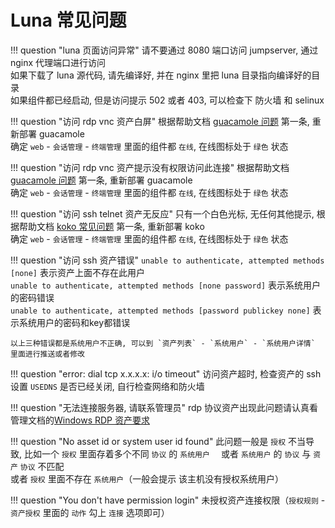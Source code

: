# Luna 常见问题

!!! question "luna 页面访问异常"
    请不要通过 8080 端口访问 jumpserver, 通过 nginx 代理端口进行访问  
    如果下载了 luna 源代码, 请先编译好, 并在 nginx 里把 luna 目录指向编译好的目录  
    如果组件都已经启动, 但是访问提示 502 或者 403, 可以检查下 防火墙 和 selinux

!!! question "访问 rdp vnc 资产白屏"
    根据帮助文档 [guacamole 问题](guacamole.md) 第一条, 重新部署 guacamole  
    确定 `web` - `会话管理` - `终端管理` 里面的组件都 `在线`, 在线图标处于 `绿色` 状态

!!! question "访问 rdp vnc 资产提示没有权限访问此连接"
    根据帮助文档 [guacamole 问题](guacamole.md) 第一条, 重新部署 guacamole  
    确定 `web` - `会话管理` - `终端管理` 里面的组件都 `在线`, 在线图标处于 `绿色` 状态

!!! question "访问 ssh telnet 资产无反应"
    只有一个白色光标, 无任何其他提示, 根据帮助文档 [koko 常见问题](koko.md) 第一条, 重新部署 koko  
    确定 `web` - `会话管理` - `终端管理` 里面的组件都 `在线`, 在线图标处于 `绿色` 状态

!!! question "访问 ssh 资产错误"
    `unable to authenticate, attempted methods [none]` 表示资产上面不存在此用户   
    `unable to authenticate, attempted methods [none password]` 表示系统用户的密码错误  
    `unable to authenticate, attempted methods [password publickey none]` 表示系统用户的密码和key都错误  

    以上三种错误都是系统用户不正确, 可以到 `资产列表` - `系统用户` - `系统用户详情` 里面进行推送或者修改

!!! question "error: dial tcp x.x.x.x: i/o timeout"
    访问资产超时, 检查资产的 ssh 设置 `USEDNS` 是否已经关闭, 自行检查网络和防火墙

!!! question "无法连接服务器, 请联系管理员"
    rdp 协议资产出现此问题请认真看管理文档的[Windows RDP 资产要求](../admin-guide/assets/windows_rdp.md)

!!! question "No asset id or system user id found"
    此问题一般是 `授权` 不当导致, 比如一个 `授权` 里面存着多个不同 `协议` 的 `系统用户  `
    或者 `系统用户` 的 `协议` 与 `资产` `协议` 不匹配  
    或者 `授权` 里面不存在 `系统用户`（一般会提示 该主机没有授权系统用户）

!!! question "You don't have permission login"
    未授权资产连接权限（`授权规则` - `资产授权` 里面的 `动作` 勾上 `连接` 选项即可）
